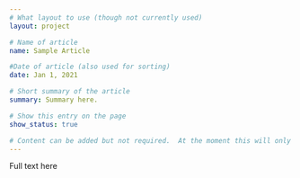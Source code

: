```yaml
---
# What layout to use (though not currently used)
layout: project

# Name of article
name: Sample Article

#Date of article (also used for sorting)
date: Jan 1, 2021

# Short summary of the article
summary: Summary here.

# Show this entry on the page
show_status: true

# Content can be added but not required.  At the moment this will only show on the home page area.
---
```

Full text here